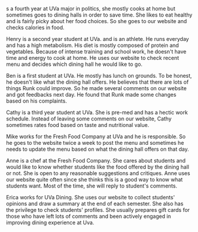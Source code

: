 s a fourth year at UVa major in politics, she mostly cooks at home but sometimes goes to dining halls in order to save time. She likes to eat healthy and is fairly picky about her food choices. So she goes to our website and checks calories in food.

Henry is a second year student at UVa. and is an athlete. He runs everyday and has a high metabolism. His diet is mostly composed of protein and vegetables. Because of intense training and school work, he doesn't have time and energy to cook at home. He uses our website to check recent menu and decides which dining hall he would like to go.

Ben is a first student at UVa. He mostly has lunch on grounds. To be honest, he doesn't like what the dining hall offers. He believes that there are lots of things Runk could improve. So he made several comments on our website and got feedbacks next day. He found that Runk made some changes based on his complaints.

Cathy is a third year student at UVa. She is pre-med and has a hectic work schedule. Instead of leaving some comments on our website, Cathy sometimes rates food based on taste and nutritional value. 

Mike works for the Fresh Food Company at UVa and he is responsible. So he goes to the website twice a week to post the menu and sometimes he needs to update the menu based on what the dining hall offers on that day. 

Anne is a chef at the Fresh Food Company. She cares about students and would like to know whether students like the food offered by the dining hall or not. She is open to any reasonable suggestions and critiques. Anne uses our website quite often since she thinks this is a good way to know what students want. Most of the time, she will reply to student's comments. 

Erica works for UVa Dining. She uses our website to collect students' opinions and draw a summary at the end of each semester. She also has the privilege to check students' profiles.  She usually prepares gift cards for those who have left lots of comments and been actively engaged in improving dining experience at Uva.

